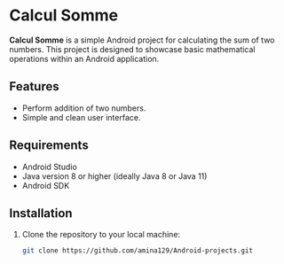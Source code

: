 # Calcul Somme

**Calcul Somme** is a simple Android project for calculating the sum of two numbers. This project is designed to showcase basic mathematical operations within an Android application.

## Features

- Perform addition of two numbers.
- Simple and clean user interface.

## Requirements

- Android Studio
- Java version 8 or higher (ideally Java 8 or Java 11)
- Android SDK

## Installation

1. Clone the repository to your local machine:
   ```bash
   git clone https://github.com/amina129/Android-projects.git
